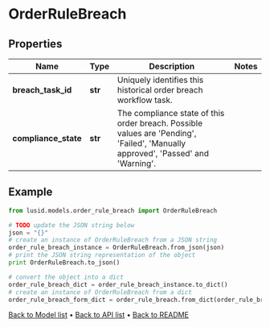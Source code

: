 # OrderRuleBreach


## Properties
Name | Type | Description | Notes
------------ | ------------- | ------------- | -------------
**breach_task_id** | **str** | Uniquely identifies this historical order breach workflow task. | 
**compliance_state** | **str** | The compliance state of this order breach. Possible values are &#39;Pending&#39;, &#39;Failed&#39;, &#39;Manually approved&#39;, &#39;Passed&#39; and &#39;Warning&#39;. | 

## Example

```python
from lusid.models.order_rule_breach import OrderRuleBreach

# TODO update the JSON string below
json = "{}"
# create an instance of OrderRuleBreach from a JSON string
order_rule_breach_instance = OrderRuleBreach.from_json(json)
# print the JSON string representation of the object
print OrderRuleBreach.to_json()

# convert the object into a dict
order_rule_breach_dict = order_rule_breach_instance.to_dict()
# create an instance of OrderRuleBreach from a dict
order_rule_breach_form_dict = order_rule_breach.from_dict(order_rule_breach_dict)
```
[Back to Model list](../README.md#documentation-for-models) &#8226; [Back to API list](../README.md#documentation-for-api-endpoints) &#8226; [Back to README](../README.md)



